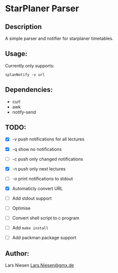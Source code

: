 StarPlaner Parser
=================


Description
-----------

A simple parser and notifier for starplaner timetables.


Usage:
------

Currently only supports:

```
splanNotify -v url
```

Dependencies:
-------------

 - curl
 - awk
 - notify-send


TODO:
-----

 - [X] -v push notifications for all lectures
 - [X] -q show no notifications
 - [ ] -c push only changed notifications
 - [X] -n push only next lectures
 - [ ] -o print notifications to stdout

 - [X] Automaticly convert URL
 - [ ] Add stdout support

 - [ ] Optimise
 - [ ] Convert shell script to c program
 - [ ] Add `make install`
 - [ ] Add packman package support



Author:
-------
Lars Niesen <Lars.Niesen@gmx.de>
